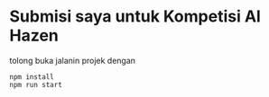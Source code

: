 # Submisi saya untuk Kompetisi Al Hazen

tolong buka jalanin projek dengan

```
npm install
npm run start
```
